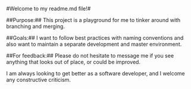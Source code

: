 #Welcome to my readme.md file!#

##Purpose:##
This project is a playground for me to tinker around with branching and merging.

##Goals:##
I want to follow best practices with naming conventions and also want to maintain
a separate development and master environment.

##For feedback:##
Please do not hesitate to message me if you see anything that looks out of place, or could be improved.

I am always looking to get better as a software developer, and I welcome any constructive criticism.

